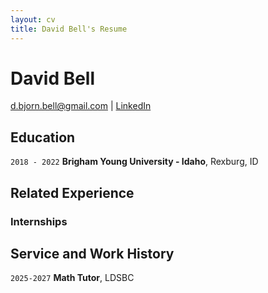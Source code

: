 ```yaml
---
layout: cv
title: David Bell's Resume
---
```

# David Bell

<div id="webaddress">
<a href="d.bjorn.bell@gmail.com">d.bjorn.bell@gmail.com</a>
| <a href="https://www.linkedin.com/in/davidbell1994/">LinkedIn</a>

</div>

<!-- https://www.monique.tech/the-art-of-markdown -->

## Education

`2018 - 2022`
__Brigham Young University - Idaho__, Rexburg, ID

## Related Experience

### Internships

## Service and Work History

`2025-2027`
__Math Tutor__, LDSBC


<!-- ### Footer

Last updated: May 2013 -->


